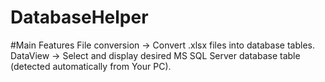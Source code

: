# DatabaseHelper

#Main Features
File conversion -> Convert .xlsx files into database tables.
DataView -> Select and display desired MS SQL Server database table (detected automatically from Your PC).
